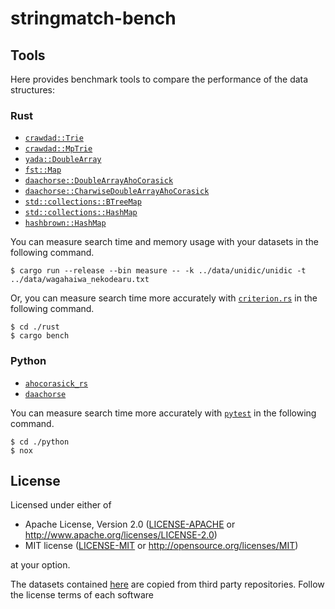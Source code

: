 # stringmatch-bench

## Tools

Here provides benchmark tools to compare the performance of the data structures:

### Rust

- [`crawdad::Trie`](https://docs.rs/crawdad/latest/crawdad/trie/struct.Trie.html)
- [`crawdad::MpTrie`](https://docs.rs/crawdad/latest/crawdad/mptrie/struct.MpTrie.html)
- [`yada::DoubleArray`](https://docs.rs/yada/latest/yada/struct.DoubleArray.html)
- [`fst::Map`](https://docs.rs/fst/latest/fst/struct.Map.html)
- [`daachorse::DoubleArrayAhoCorasick`](https://docs.rs/daachorse/latest/daachorse/bytewise/struct.DoubleArrayAhoCorasick.html)
- [`daachorse::CharwiseDoubleArrayAhoCorasick`](https://docs.rs/daachorse/latest/daachorse/charwise/struct.CharwiseDoubleArrayAhoCorasick.html)
- [`std::collections::BTreeMap`](https://doc.rust-lang.org/std/collections/struct.BTreeMap.html)
- [`std::collections::HashMap`](https://doc.rust-lang.org/std/collections/struct.HashMap.html)
- [`hashbrown::HashMap`](https://docs.rs/hashbrown/latest/hashbrown/struct.HashMap.html)

You can measure search time and memory usage with your datasets in the following command.

```
$ cargo run --release --bin measure -- -k ../data/unidic/unidic -t ../data/wagahaiwa_nekodearu.txt
```

Or, you can measure search time more accurately with [`criterion.rs`](https://github.com/bheisler/criterion.rs) in the following command.

```
$ cd ./rust
$ cargo bench
```

### Python

- [`ahocorasick_rs`](https://github.com/G-Research/ahocorasick_rs)
- [`daachorse`](https://pypi.org/project/daachorse/)

You can measure search time more accurately with [`pytest`](https://pytest.org/) in the following command.

```
$ cd ./python
$ nox
```

## License

Licensed under either of

 * Apache License, Version 2.0
   ([LICENSE-APACHE](LICENSE-APACHE) or http://www.apache.org/licenses/LICENSE-2.0)
 * MIT license
   ([LICENSE-MIT](LICENSE-MIT) or http://opensource.org/licenses/MIT)

at your option.

The datasets contained [here](./data) are copied from third party repositories.
Follow the license terms of each software
